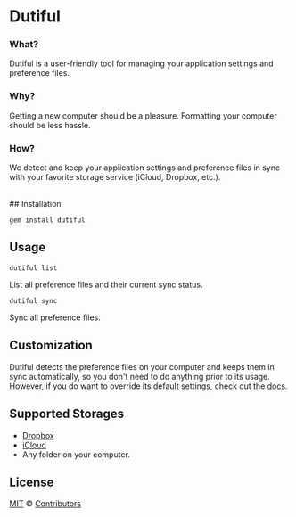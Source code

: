 # Dutiful

### What?
  Dutiful is a user-friendly tool for managing your application settings and preference files.
  
### Why?
  Getting a new computer should be a pleasure.  Formatting your computer should be less hassle.

### How?
  We detect and keep your application settings and preference files in sync with your favorite storage service (iCloud, Dropbox, etc.).

<br>
## Installation

```shell
gem install dutiful
```

## Usage

`dutiful list`

List all preference files and their current sync status.

`dutiful sync`

Sync all preference files.

## Customization

Dutiful detects the preference files on your computer and keeps them in sync automatically, so you don't need to do anything prior to its usage.
However, if you do want to override its default settings, check out the [docs](doc).

## Supported Storages

 - [Dropbox](https://www.dropbox.com)
 - [iCloud](https://www.icloud.com)
 - Any folder on your computer.
 
## License

[MIT](http://mit-license.org) © [Contributors](https://github.com/bpinto/dutiful/graphs/contributors)
